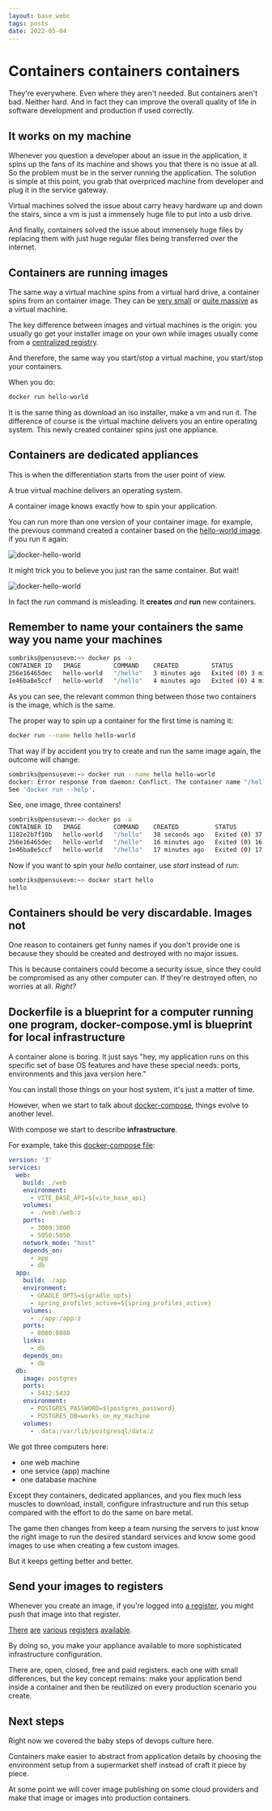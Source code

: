 ```yaml
---
layout: base.webc
tags: posts
date: 2022-05-04
---
```

# Containers containers containers

They're everywhere. Even where they aren't needed. But containers aren't bad.
Neither hard. And in fact they can improve the overall quality of life in
software development and production if used correctly.

## It works on my machine

Whenever you question a developer about an issue in the application, it spins up
the fans of its machine and shows you that there is no issue at all. So the
problem must be in the server running the application. The solution is simple at
this point, you grab that overpriced machine from developer and plug it in the
service gateway.

Virtual machines solved the issue about carry heavy hardware up and down the
stairs, since a vm is just a immensely huge file to put into a usb drive.

And finally, containers solved the issue about immensely huge files by replacing
them with just huge regular files being transferred over the internet.

## Containers are running images

The same way a virtual machine spins from a virtual hard drive, a container
spins from an container image. They can be
[very small](https://github.com/sombriks/smallest-container-hello-world) or
[quite massive](https://hub.docker.com/_/fedora) as a virtual machine.

The key difference between images and virtual machines is the origin: you
usually go get your installer image on your own while images usually come from a
[centralized registry](https://hub.docker.com/).

And therefore, the same way you start/stop a virtual machine, you start/stop
your containers.

When you do:

```bash
docker run hello-world
```

It is the same thing as download an iso installer, make a vm and run it. The
difference of course is the virtual machine delivers you an entire operating
system. This newly created container spins just one appliance.

## Containers are dedicated appliances

This is when the differentiation starts from the user point of view.

A true virtual machine delivers an operating system.

A container image knows exactly how to spin your application.

You can run more than one version of your container image. for example, the
previous command created a container based on the
[hello-world image](https://hub.docker.com/_/hello-world). if you run it again:

![docker-hello-world](/assets/pot-pics/0030-containers-part-1/docker-hello-world.png)

It might trick you to believe you just ran the same container. But wait!

![docker-hello-world](/assets/pot-pics/0030-containers-part-1/docker-ps-a.png)

In fact the _run_ command is misleading. It **creates** _and_ **run** new
containers.

## Remember to name your containers the same way you name your machines

```bash
sombriks@pensusevm:~> docker ps -a
CONTAINER ID   IMAGE         COMMAND    CREATED         STATUS                     PORTS     NAMES
256e16465dec   hello-world   "/hello"   3 minutes ago   Exited (0) 3 minutes ago             tender_yonath
1e46ba8e5ccf   hello-world   "/hello"   4 minutes ago   Exited (0) 4 minutes ago             tender_kirch

```

As you can see, the relevant common thing between those two containers is the
image, which is the same.

The proper way to spin up a container for the first time is naming it:

```bash
docker run --name hello hello-world
```

That way if by accident you try to create and run the same image again, the
outcome will change:

```bash
sombriks@pensusevm:~> docker run --name hello hello-world
docker: Error response from daemon: Conflict. The container name "/hello" is already in use by container "1182e2b7f10b025f2969a101641ad979c3acdca4c9d0515c9f062b14f3aba386". You have to remove (or rename) that container to be able to reuse that name.
See 'docker run --help'.
```

See, one image, three containers!

```bash
sombriks@pensusevm:~> docker ps -a
CONTAINER ID   IMAGE         COMMAND    CREATED          STATUS                      PORTS     NAMES
1182e2b7f10b   hello-world   "/hello"   38 seconds ago   Exited (0) 37 seconds ago             hello
256e16465dec   hello-world   "/hello"   16 minutes ago   Exited (0) 16 minutes ago             tender_yonath
1e46ba8e5ccf   hello-world   "/hello"   17 minutes ago   Exited (0) 17 minutes ago             tender_kirch
```

Now if you want to spin your _hello_ container, use _start_ instead of _run_:

```bash
sombriks@pensusevm:~> docker start hello
hello
```

## Containers should be very discardable. Images not

One reason to containers get funny names if you don't provide one is because
they should be created and destroyed with no major issues.

This is because containers could become a security issue, since they could be
compromised as any other computer can. If they're destroyed often, no worries at
all. _Right?_

## Dockerfile is a blueprint for a computer running one program, docker-compose.yml is blueprint for local infrastructure

A container alone is boring. It just says "hey, my application runs on this
specific set of base OS features and have these special needs: ports,
environments and this java version here."

You can install those things on your host system, it's just a matter of time.

However, when we start to talk about
[docker-compose](https://docs.docker.com/compose/compose-file/), things evolve
to another level.

With compose we start to describe **infrastructure**.

For example, take this
[docker-compose file](https://github.com/sombriks/it-works-on-my-machine/blob/main/docker-compose.yaml):

```yml
version: '3'
services:
  web:
    build: ./web
    environment:
      - VITE_BASE_API=${vite_base_api}
    volumes:
      - ./web:/web:z
    ports:
      - 3000:3000
      - 5050:5050
    network_mode: "host"
    depends_on:
      - app
      - db
  app:
    build: ./app
    environment:
      - GRADLE_OPTS=${gradle_opts}
      - spring_profiles_active=${spring_profiles_active}
    volumes:
      - ./app:/app:z
    ports:
      - 8080:8080
    links:
      - db
    depends_on:
      - db
  db:
    image: postgres
    ports:
      - 5432:5432
    environment:
      - POSTGRES_PASSWORD=${postgres_password}
      - POSTGRES_DB=works_on_my_machine
    volumes:
      - .data:/var/lib/postgresql/data:z
```

We got three computers here:

- one web machine
- one service (app) machine
- one database machine

Except they containers, dedicated appliances, and you flex much less muscles to
download, install, configure infrastructure and run this setup compared with the
effort to do the same on bare metal.

The game then changes from keep a team nursing the servers to just know the
right image to run the desired standard services and know some good images to
use when creating a few custom images.

But it keeps getting better and better.

## Send your images to registers

Whenever you create an image, if you're logged into
[a register](https://hub.docker.com/search?q=), you might push that image into
that register.

[There](https://catalog.redhat.com/software/containers/search)
[are](https://azure.microsoft.com/en-us/services/container-registry/#overview)
[various](https://www.digitalocean.com/products/container-registry)
[registers](https://aws.amazon.com/pt/ecr/)
[available](https://devcenter.heroku.com/articles/container-registry-and-runtime#getting-started).

By doing so, you make your appliance available to more sophisticated
infrastructure configuration.

There are, open, closed, free and paid registers. each one with small
differences, but the key concept remains: make your application bend inside a
container and then be reutilized on every production scenario you create.

## Next steps

Right now we covered the baby steps of devops culture here.

Containers make easier to abstract from application details by choosing the
environment setup from a supermarket shelf instead of craft it piece by piece.

At some point we will cover image publishing on some cloud providers and make that image or images into production
containers.

